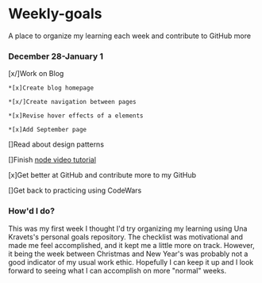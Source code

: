 # Weekly-goals
A place to organize my learning each week and contribute to GitHub more

### December 28-January 1

[x/]Work on Blog

    *[x]Create blog homepage
  
    *[x/]Create navigation between pages
  
    *[x]Revise hover effects of a elements
   
    *[x]Add September page
  

[]Read about design patterns

[]Finish [node video tutorial](https://www.youtube.com/watch?v=BBOUfdUZIVo&index=17&list=PL4cUxeGkcC9gcy9lrvMJ75z9maRw4byYp)

[x]Get better at GitHub and contribute more to my GitHub

[]Get back to practicing using CodeWars

### How'd I do?

This was my first week I thought I'd try organizing my learning using Una Kravets's personal goals repository. The checklist was motivational and made me feel accomplished, and it kept me a little more on track. However, it being the week between Christmas and New Year's was probably not a good indicator of my usual work ethic. Hopefully I can keep it up and I look forward to seeing what I can accomplish on more "normal" weeks.


